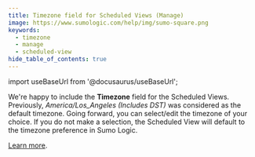 ```yaml
---
title: Timezone field for Scheduled Views (Manage)
image: https://www.sumologic.com/help/img/sumo-square.png
keywords:
  - timezone
  - manage
  - scheduled-view
hide_table_of_contents: true    
---
```


import useBaseUrl from '@docusaurus/useBaseUrl';


We're happy to include the **Timezone** field for the Scheduled Views. Previously, *America/Los_Angeles (Includes DST)* was considered as the default timezone. Going forward, you can select/edit the timezone of your choice. If you do not make a selection, the Scheduled View will default to the timezone preference in Sumo Logic.

[Learn more](/docs/manage/scheduled-views/add-scheduled-view/).
